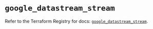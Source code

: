 # `google_datastream_stream`

Refer to the Terraform Registry for docs: [`google_datastream_stream`](https://registry.terraform.io/providers/hashicorp/google/5.31.1/docs/resources/datastream_stream).
